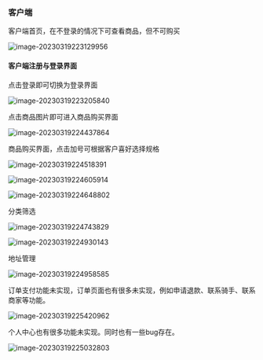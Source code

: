 ### 客户端

客户端首页，在不登录的情况下可查看商品，但不可购买

![image-20230319223129956](https://cdn.staticaly.com/gh/Steam7365/LeFoodDescribe/main/mdImg/image-20230319223129956.png)

#### 客户端注册与登录界面

点击登录即可切换为登录界面

![image-20230319223205840](https://cdn.staticaly.com/gh/Steam7365/LeFoodDescribe/main/mdImg/image-20230319223205840.png)

点击商品图片即可进入商品购买界面

![image-20230319224437864](https://cdn.staticaly.com/gh/Steam7365/LeFoodDescribe/main/mdImg/image-20230319224437864.png)

商品购买界面，点击加号可根据客户喜好选择规格

![image-20230319224518391](https://cdn.staticaly.com/gh/Steam7365/LeFoodDescribe/main/mdImg/image-20230319224518391.png)

![image-20230319224605914](https://cdn.staticaly.com/gh/Steam7365/LeFoodDescribe/main/mdImg/image-20230319224605914.png)

![image-20230319224648802](https://cdn.staticaly.com/gh/Steam7365/LeFoodDescribe/main/mdImg/image-20230319224648802.png)

分类筛选

![image-20230319224743829](https://cdn.staticaly.com/gh/Steam7365/LeFoodDescribe/main/mdImg/image-20230319224743829.png)

![image-20230319224930143](https://cdn.staticaly.com/gh/Steam7365/LeFoodDescribe/main/mdImg/image-20230319224930143.png)

地址管理

![image-20230319224958585](https://cdn.staticaly.com/gh/Steam7365/LeFoodDescribe/main/mdImg/image-20230319224958585.png)

订单支付功能未实现，订单页面也有很多未实现，例如申请退款、联系骑手、联系商家等功能。

![image-20230319225420962](https://cdn.staticaly.com/gh/Steam7365/LeFoodDescribe/main/mdImg/image-20230319225420962.png)

个人中心也有很多功能未实现。同时也有一些bug存在。

![image-20230319225032803](https://cdn.staticaly.com/gh/Steam7365/LeFoodDescribe/main/mdImg/image-20230319225032803.png)
